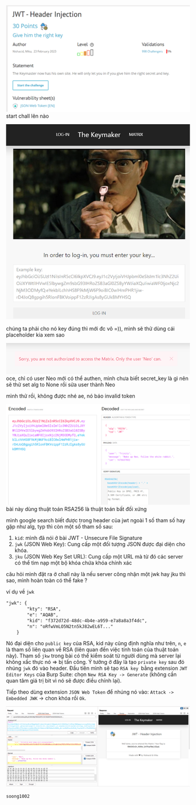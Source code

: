 ![image](../image/25.1.png)
start chall lên nào

![image](../image/25.2.png)

chúng ta phải cho nó key đúng thì mới đc vô =)), mình sẽ thử dùng cái placeholder kia xem sao

![image](../image/25.3.png)
oce, chỉ có user Neo mới có thể authen, mình chưa biết secret_key là gì nên sẽ thử set alg to None rồi sửa user thành Neo

mình thử rồi, không được nhé ae, nó báo invalid token

![image](../image/25.4.png)
bài này dùng thuật toán RSA256 là thuật toán bất đối xứng

mình google search biết được trong header của jwt ngoài 1 số tham số hay gặp như alg, typ thì còn một số tham số sau:
1. `kid`: mình đã nói ở bài JWT - Unsecure File Signature
2. `jwk` (JSON Web Key): Cung cấp một đối tượng JSON được đại diện cho khóa.
3. `jku` (JSON Web Key Set URL): Cung cấp một URL mà từ đó các server có thể tìm nạp một bộ khóa chứa khóa chính xác

câu hỏi mình đặt ra ở chall này là nếu server công nhận một jwk hay jku thì sao, mình hoàn toàn có thể fake ?

ví dụ về `jwk`

```
"jwk": {
        "kty": "RSA",
        "e": "AQAB",
        "kid": "f372d72d-48dc-4b4e-a959-e7a8a8a3f4dc",
        "n": "oRfwVmLO5N2tn5kJ82wEL6T..."
    }
```

Nó đại diện cho `public key` của RSA, kid này cũng định nghĩa như trên, `n`, `e` là tham số liên quan về RSA (liên quan đến việc tính toán của thuật toán này).
Tham số `jkw` trong bài có thể kiểm soát từ người dùng mà server lại không xấc thực nó => bị tấn công. Ý tưởng ở đây là tạo `private key` sau đó nhúng `jwk` đó vào header.
Đầu tiên mình sẽ tạo `RSA key `bằng extension `JWT Editor Keys` của Burp Suite: chọn `New RSA Key -> Generate` (không cần quan tâm giá trị bit vì nó sẽ được điều chỉnh lại).

Tiếp theo dùng extension `JSON Web Token` để nhúng nó vào:
`Attack -> Embedded JWK` -> chon khóa rồi `Ok`.

![image](../image/25.5.png)

`soong1002`
